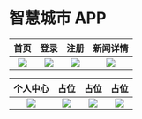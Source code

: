 # 智慧城市 APP

首页                |  登录       |        注册        |   新闻详情
:-------------------------:|:-------------------------:|:-------------------------:|:-------------------------:
![](https://github.com/birdbone/flutter_smart_city/blob/master/screenshots/home.png?raw=true) | ![](https://github.com/birdbone/flutter_smart_city/blob/master/screenshots/login.png?raw=true) | ![](https://github.com/birdbone/flutter_smart_city/blob/master/screenshots/SignUpPage.png?raw=true) | ![](https://github.com/birdbone/flutter_smart_city/blob/master/screenshots/NewsDetail.png?raw=true) | ![]

个人中心                |  占位       |        占位        |   占位
:-------------------------:|:-------------------------:|:-------------------------:|:-------------------------:
![](https://github.com/birdbone/flutter_smart_city/blob/master/screenshots/ProfilePage.png?raw=true) | ![](https://github.com/birdbone/flutter_smart_city/blob/master/screenshots/service.png?raw=true) | ![](https://github.com/birdbone/flutter_smart_city/blob/master/screenshots/service.png?raw=true) | ![](https://github.com/birdbone/flutter_smart_city/blob/master/screenshots/service.png?raw=true) | ![]
